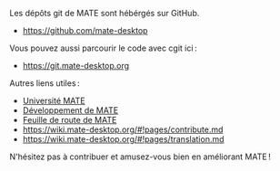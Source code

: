 <!--
.. link:
.. description:
.. tags: Développement
.. date: 2011-12-05 12:00:30
.. title: Développement
.. slug: development
-->

Les dépôts git de MATE sont hébérgés sur GitHub.

  * <https://github.com/mate-desktop>

Vous pouvez aussi parcourir le code avec cgit ici :

  * <https://git.mate-desktop.org>

 Autres liens utiles :

  * [Université MATE](/blog/2013-03-12-mate-university/)
  * [Développement de MATE](https://wiki.mate-desktop.org/#!pages/dev-doc.md)
  * [Feuille de route de MATE](https://wiki.mate-desktop.org/#!pages/roadmap.md)
  * <https://wiki.mate-desktop.org/#!pages/contribute.md>
  * <https://wiki.mate-desktop.org/#!pages/translation.md>
  
N'hésitez pas à contribuer et amusez-vous bien en améliorant MATE !
